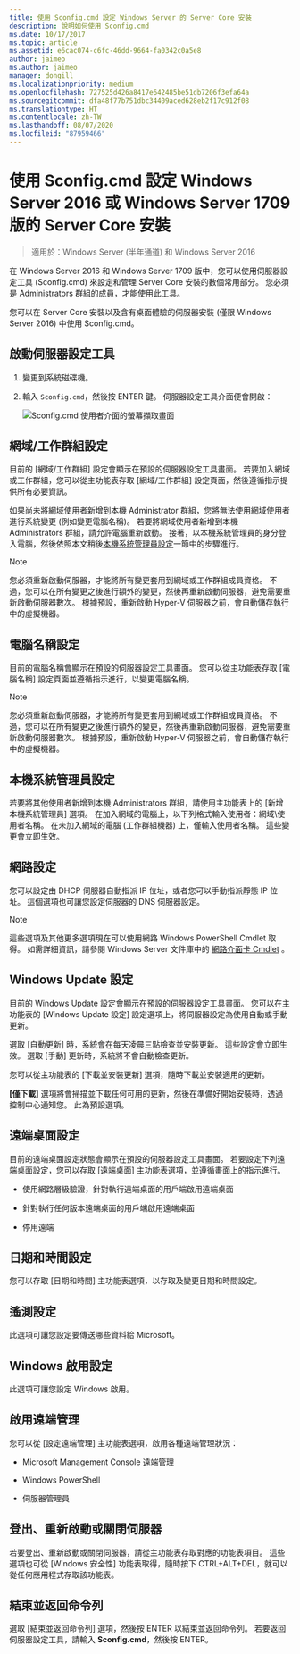 ```yaml
---
title: 使用 Sconfig.cmd 設定 Windows Server 的 Server Core 安裝
description: 說明如何使用 Sconfig.cmd
ms.date: 10/17/2017
ms.topic: article
ms.assetid: e6cac074-c6fc-46dd-9664-fa0342c0a5e8
author: jaimeo
ms.author: jaimeo
manager: dongill
ms.localizationpriority: medium
ms.openlocfilehash: 727525d426a8417e642485be51db7206f3efa64a
ms.sourcegitcommit: dfa48f77b751dbc34409aced628eb2f17c912f08
ms.translationtype: HT
ms.contentlocale: zh-TW
ms.lasthandoff: 08/07/2020
ms.locfileid: "87959466"
---
```

# <a name="configure-a-server-core-installation-of-windows-server-2016-or-windows-server-version-1709-with-sconfigcmd"></a>使用 Sconfig.cmd 設定 Windows Server 2016 或 Windows Server 1709 版的 Server Core 安裝

> 適用於：Windows Server (半年通道) 和 Windows Server 2016

在 Windows Server 2016 和 Windows Server 1709 版中，您可以使用伺服器設定工具 (Sconfig.cmd) 來設定和管理 Server Core 安裝的數個常用部分。 您必須是 Administrators 群組的成員，才能使用此工具。

您可以在 Server Core 安裝以及含有桌面體驗的伺服器安裝 (僅限 Windows Server 2016) 中使用 Sconfig.cmd。

## <a name="start-the-server-configuration-tool"></a>啟動伺服器設定工具

1. 變更到系統磁碟機。

2. 輸入 `Sconfig.cmd`，然後按 ENTER 鍵。 伺服器設定工具介面便會開啟：

    ![Sconfig.cmd 使用者介面的螢幕擷取畫面](media/mainsconfigpage.png)

## <a name="domainworkgroup-settings"></a>網域/工作群組設定

目前的 [網域/工作群組] 設定會顯示在預設的伺服器設定工具畫面。 若要加入網域或工作群組，您可以從主功能表存取 [網域/工作群組]  設定頁面，然後遵循指示提供所有必要資訊。

如果尚未將網域使用者新增到本機 Administrator 群組，您將無法使用網域使用者進行系統變更 (例如變更電腦名稱)。 若要將網域使用者新增到本機 Administrators 群組，請允許電腦重新啟動。 接著，以本機系統管理員的身分登入電腦，然後依照本文稍後[本機系統管理員設定](#local-administrator-settings)一節中的步驟進行。

> [!NOTE]
> 您必須重新啟動伺服器，才能將所有變更套用到網域或工作群組成員資格。 不過，您可以在所有變更之後進行額外的變更，然後再重新啟動伺服器，避免需要重新啟動伺服器數次。 根據預設，重新啟動 Hyper-V 伺服器之前，會自動儲存執行中的虛擬機器。

## <a name="computer-name-settings"></a>電腦名稱設定

目前的電腦名稱會顯示在預設的伺服器設定工具畫面。 您可以從主功能表存取 [電腦名稱]  設定頁面並遵循指示進行，以變更電腦名稱。

> [!NOTE]
> 您必須重新啟動伺服器，才能將所有變更套用到網域或工作群組成員資格。 不過，您可以在所有變更之後進行額外的變更，然後再重新啟動伺服器，避免需要重新啟動伺服器數次。 根據預設，重新啟動 Hyper-V 伺服器之前，會自動儲存執行中的虛擬機器。

## <a name="local-administrator-settings"></a>本機系統管理員設定

若要將其他使用者新增到本機 Administrators 群組，請使用主功能表上的 [新增本機系統管理員]  選項。 在加入網域的電腦上，以下列格式輸入使用者：網域\使用者名稱。 在未加入網域的電腦 (工作群組機器) 上，僅輸入使用者名稱。 這些變更會立即生效。

## <a name="network-settings"></a>網路設定

您可以設定由 DHCP 伺服器自動指派 IP 位址，或者您可以手動指派靜態 IP 位址。 這個選項也可讓您設定伺服器的 DNS 伺服器設定。

> [!NOTE]
> 這些選項及其他更多選項現在可以使用網路 Windows PowerShell Cmdlet 取得。 如需詳細資訊，請參閱 Windows Server 文件庫中的 [網路介面卡 Cmdlet](/powershell/module/netadapter/?view=win10-ps) 。

## <a name="windows-update-settings"></a>Windows Update 設定

目前的 Windows Update 設定會顯示在預設的伺服器設定工具畫面。 您可以在主功能表的 [Windows Update 設定]  設定選項上，將伺服器設定為使用自動或手動更新。

選取 [自動更新]  時，系統會在每天凌晨三點檢查並安裝更新。 這些設定會立即生效。 選取 [手動]  更新時，系統將不會自動檢查更新。

您可以從主功能表的 [下載並安裝更新]  選項，隨時下載並安裝適用的更新。

**\[僅下載\]** 選項將會掃描並下載任何可用的更新，然後在準備好開始安裝時，透過控制中心通知您。 此為預設選項。

## <a name="remote-desktop-settings"></a>遠端桌面設定

目前的遠端桌面設定狀態會顯示在預設的伺服器設定工具畫面。 若要設定下列遠端桌面設定，您可以存取 [遠端桌面]  主功能表選項，並遵循畫面上的指示進行。

- 使用網路層級驗證，針對執行遠端桌面的用戶端啟用遠端桌面

- 針對執行任何版本遠端桌面的用戶端啟用遠端桌面

- 停用遠端

## <a name="date-and-time-settings"></a>日期和時間設定

您可以存取 [日期和時間]  主功能表選項，以存取及變更日期和時間設定。

## <a name="telemetry-settings"></a>遙測設定

此選項可讓您設定要傳送哪些資料給 Microsoft。

## <a name="windows-activation-settings"></a>Windows 啟用設定

此選項可讓您設定 Windows 啟用。

## <a name="to-enable-remote-management"></a>啟用遠端管理

您可以從 [設定遠端管理]  主功能表選項，啟用各種遠端管理狀況：

- Microsoft Management Console 遠端管理

- Windows PowerShell

- 伺服器管理員

## <a name="to-log-off-restart-or-shut-down-the-server"></a>登出、重新啟動或關閉伺服器

若要登出、重新啟動或關閉伺服器，請從主功能表存取對應的功能表項目。 這些選項也可從 [Windows 安全性]  功能表取得，隨時按下 CTRL+ALT+DEL，就可以從任何應用程式存取該功能表。

## <a name="to-exit-to-the-command-line"></a>結束並返回命令列

選取 [結束並返回命令列]  選項，然後按 ENTER 以結束並返回命令列。 若要返回伺服器設定工具，請輸入 **Sconfig.cmd**，然後按 ENTER。
